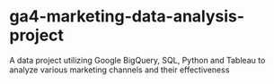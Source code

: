 # ga4-marketing-data-analysis-project
A data project utilizing Google BigQuery, SQL, Python and Tableau to analyze various marketing channels and their effectiveness
